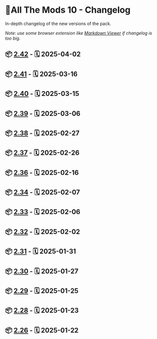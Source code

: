 
# 📌All The Mods 10 - Changelog

In-depth changelog of the new versions of the pack.

_Note: use some browser extension like [Markdown Viewer](https://chromewebstore.google.com/detail/markdown-viewer/ckkdlimhmcjmikdlpkmbgfkaikojcbjk) if changelog is too big._
## 📦 [2.42] - 🗓️ 2025-04-02

## 📦 [2.41] - 🗓️ 2025-03-16

## 📦 [2.40] - 🗓️ 2025-03-15

## 📦 [2.39] - 🗓️ 2025-03-06

## 📦 [2.38] - 🗓️ 2025-02-27

## 📦 [2.37] - 🗓️ 2025-02-26

## 📦 [2.36] - 🗓️ 2025-02-16

## 📦 [2.34] - 🗓️ 2025-02-07

## 📦 [2.33] - 🗓️ 2025-02-06

## 📦 [2.32] - 🗓️ 2025-02-02

## 📦 [2.31] - 🗓️ 2025-01-31

## 📦 [2.30] - 🗓️ 2025-01-27

## 📦 [2.29] - 🗓️ 2025-01-25

## 📦 [2.28] - 🗓️ 2025-01-23

## 📦 [2.26] - 🗓️ 2025-01-22

[2.26]: ./changelogs/CHANGELOG-ATM10-2.25-2.26.md
[2.28]: ./changelogs/CHANGELOG-ATM10-2.26-2.28.md
[2.29]: ./changelogs/CHANGELOG-ATM10-2.28-2.29.md
[2.30]: ./changelogs/CHANGELOG-ATM10-2.29-2.30.md
[2.31]: ./changelogs/CHANGELOG-ATM10-2.30-2.31.md
[2.32]: ./changelogs/CHANGELOG-ATM10-2.31-2.32.md
[2.33]: ./changelogs/CHANGELOG-ATM10-2.32-2.33.md
[2.34]: ./changelogs/CHANGELOG-ATM10-2.33-2.34.md
[2.36]: ./changelogs/CHANGELOG-ATM10-2.34-2.36.md
[2.37]: ./changelogs/CHANGELOG-ATM10-2.36-2.37.md
[2.38]: ./changelogs/CHANGELOG-ATM10-2.37-2.38.md
[2.39]: ./changelogs/CHANGELOG-ATM10-2.38-2.39.md
[2.40]: ./changelogs/CHANGELOG-ATM10-2.39-2.40.md
[2.41]: ./changelogs/CHANGELOG-ATM10-2.40-2.41.md
[2.42]: ./changelogs/CHANGELOG-ATM10-2.41-2.42.md
